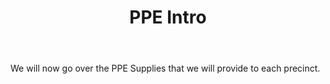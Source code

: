 ﻿---
section: "PPE SUPPLIES"
title: "Slide 6"
title: "PPE Intro"
layout: slide
---

We will now go over the PPE Supplies that we will provide to each precinct.
